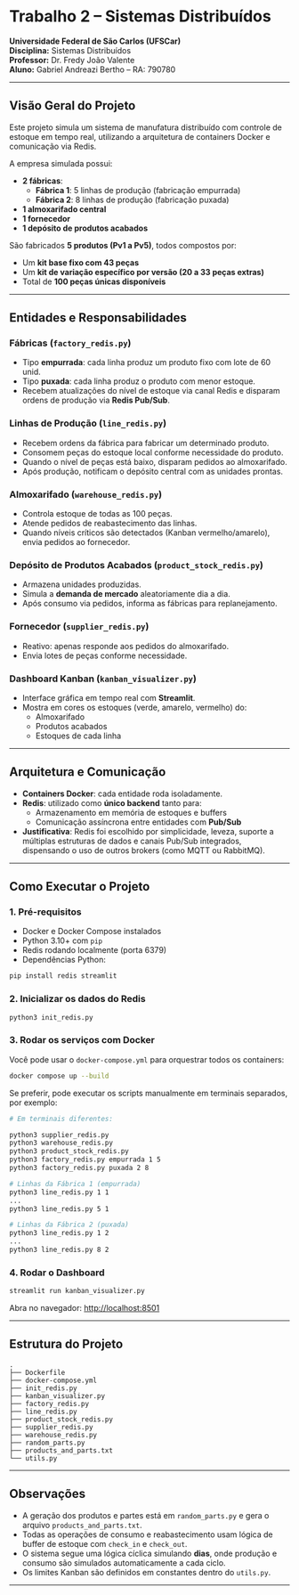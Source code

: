 # Trabalho 2 – Sistemas Distribuídos

**Universidade Federal de São Carlos (UFSCar)**  
**Disciplina:** Sistemas Distribuídos  
**Professor:** Dr. Fredy João Valente  
**Aluno:** Gabriel Andreazi Bertho – RA: 790780  

---

## Visão Geral do Projeto

Este projeto simula um sistema de manufatura distribuído com controle de estoque em tempo real, utilizando a arquitetura de containers Docker e comunicação via Redis.

A empresa simulada possui:
- **2 fábricas**:
  - **Fábrica 1**: 5 linhas de produção (fabricação empurrada)
  - **Fábrica 2**: 8 linhas de produção (fabricação puxada)
- **1 almoxarifado central**
- **1 fornecedor**
- **1 depósito de produtos acabados**

São fabricados **5 produtos (Pv1 a Pv5)**, todos compostos por:
- Um **kit base fixo com 43 peças**
- Um **kit de variação específico por versão (20 a 33 peças extras)**
- Total de **100 peças únicas disponíveis**

---

## Entidades e Responsabilidades

###  Fábricas (`factory_redis.py`)
- Tipo **empurrada**: cada linha produz um produto fixo com lote de 60 unid.
- Tipo **puxada**: cada linha produz o produto com menor estoque.
- Recebem atualizações do nível de estoque via canal Redis e disparam ordens de produção via **Redis Pub/Sub**.

### Linhas de Produção (`line_redis.py`)
- Recebem ordens da fábrica para fabricar um determinado produto.
- Consomem peças do estoque local conforme necessidade do produto.
- Quando o nível de peças está baixo, disparam pedidos ao almoxarifado.
- Após produção, notificam o depósito central com as unidades prontas.

###  Almoxarifado (`warehouse_redis.py`)
- Controla estoque de todas as 100 peças.
- Atende pedidos de reabastecimento das linhas.
- Quando níveis críticos são detectados (Kanban vermelho/amarelo), envia pedidos ao fornecedor.

### Depósito de Produtos Acabados (`product_stock_redis.py`)
- Armazena unidades produzidas.
- Simula a **demanda de mercado** aleatoriamente dia a dia.
- Após consumo via pedidos, informa as fábricas para replanejamento.

###  Fornecedor (`supplier_redis.py`)
- Reativo: apenas responde aos pedidos do almoxarifado.
- Envia lotes de peças conforme necessidade.

### Dashboard Kanban (`kanban_visualizer.py`)
- Interface gráfica em tempo real com **Streamlit**.
- Mostra em cores os estoques (verde, amarelo, vermelho) do:
  - Almoxarifado
  - Produtos acabados
  - Estoques de cada linha

---

##  Arquitetura e Comunicação

- **Containers Docker**: cada entidade roda isoladamente.
- **Redis**: utilizado como **único backend** tanto para:
  - Armazenamento em memória de estoques e buffers
  - Comunicação assíncrona entre entidades com **Pub/Sub**
- **Justificativa**: Redis foi escolhido por simplicidade, leveza, suporte a múltiplas estruturas de dados e canais Pub/Sub integrados, dispensando o uso de outros brokers (como MQTT ou RabbitMQ).

---

## Como Executar o Projeto

### 1. Pré-requisitos

- Docker e Docker Compose instalados
- Python 3.10+ com `pip`
- Redis rodando localmente (porta 6379)
- Dependências Python:
```bash
pip install redis streamlit
```

### 2. Inicializar os dados do Redis

```bash
python3 init_redis.py
```

### 3. Rodar os serviços com Docker

Você pode usar o `docker-compose.yml` para orquestrar todos os containers:

```bash
docker compose up --build
```

Se preferir, pode executar os scripts manualmente em terminais separados, por exemplo:

```bash
# Em terminais diferentes:

python3 supplier_redis.py
python3 warehouse_redis.py
python3 product_stock_redis.py
python3 factory_redis.py empurrada 1 5
python3 factory_redis.py puxada 2 8

# Linhas da Fábrica 1 (empurrada)
python3 line_redis.py 1 1
...
python3 line_redis.py 5 1

# Linhas da Fábrica 2 (puxada)
python3 line_redis.py 1 2
...
python3 line_redis.py 8 2
```

### 4. Rodar o Dashboard

```bash
streamlit run kanban_visualizer.py
```

Abra no navegador: [http://localhost:8501](http://localhost:8501)

---

##  Estrutura do Projeto

```
.
├── Dockerfile
├── docker-compose.yml
├── init_redis.py
├── kanban_visualizer.py
├── factory_redis.py
├── line_redis.py
├── product_stock_redis.py
├── supplier_redis.py
├── warehouse_redis.py
├── random_parts.py
├── products_and_parts.txt
└── utils.py
```

---

## Observações

- A geração dos produtos e partes está em `random_parts.py` e gera o arquivo `products_and_parts.txt`.
- Todas as operações de consumo e reabastecimento usam lógica de buffer de estoque com `check_in` e `check_out`.
- O sistema segue uma lógica cíclica simulando **dias**, onde produção e consumo são simulados automaticamente a cada ciclo.
- Os limites Kanban são definidos em constantes dentro do `utils.py`.

---
